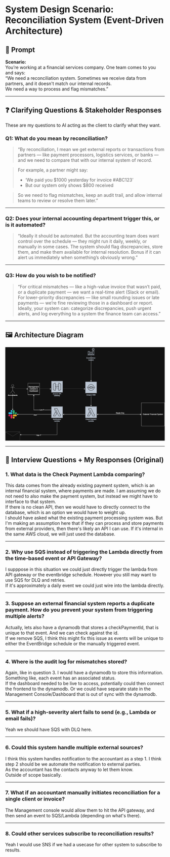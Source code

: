 # System Design Scenario: Reconciliation System (Event-Driven Architecture)

## 📄 Prompt

**Scenario:**  
You’re working at a financial services company. One team comes to you and says:  
“We need a reconciliation system. Sometimes we receive data from partners, and it doesn't match our internal records.  
We need a way to process and flag mismatches.”

---

## ❓ Clarifying Questions & Stakeholder Responses
These are my questions to AI acting as the client to clarify what they want.

### Q1: What do you mean by reconciliation?

> “By reconciliation, I mean we get external reports or transactions from partners — like payment processors, logistics services, or banks — and we need to compare that with our internal system of record.

> For example, a partner might say:
> - ‘We paid you $1000 yesterday for invoice #ABC123’
> - But our system only shows $800 received

> So we need to flag mismatches, keep an audit trail, and allow internal teams to review or resolve them later.”

---

### Q2: Does your internal accounting department trigger this, or is it automated?

> “Ideally it should be automated. But the accounting team does want control over the schedule — they might run it daily, weekly, or manually in some cases. The system should flag discrepancies, store them, and make them available for internal resolution. Bonus if it can alert us immediately when something’s obviously wrong.”

---

### Q3: How do you wish to be notified?

> “For critical mismatches — like a high-value invoice that wasn’t paid, or a duplicate payment — we want a real-time alert (Slack or email). For lower-priority discrepancies — like small rounding issues or late payments — we’re fine reviewing those in a dashboard or report. Ideally, your system can: categorize discrepancies, push urgent alerts, and log everything to a system the finance team can access.”

---

## 🖼️ Architecture Diagram

![Reconciliation System Architecture](Accounts_Payable_system.drawio.png)

---

## 🧠 Interview Questions + My Responses (Original)

### 1. What data is the Check Payment Lambda comparing?

This data comes from the already existing payment system, which is an internal financial system, where payments are made. I am assuming we do not need to also make the payment system, but instead we might have to interface to that system.  
If there is no clean API, then we would have to directly connect to the database, which is an option we would have to weight up.  
I should have asked what the existing payment processing system was. But I'm making an assumption here that if they can process and store payments from external providers, then there's likely an API I can use. If it's internal in the same AWS cloud, we will just used the database.

---

### 2. Why use SQS instead of triggering the Lambda directly from the time-based event or API Gateway?

I supppose in this situation we could just directly trigger the lambda from API gateway or the eventbridge schedule. However you still may want to use SQS for DLQ and retries.  
If it's approximately a daily event we could just wire into the lambda directly.

---

### 3. Suppose an external financial system reports a duplicate payment. How do you prevent your system from triggering multiple alerts?

Actually, lets also have a dynamodb that stores a checkPaymentId, that is unique to that event. And we can check against the id.  
If we remove SQS, I think this might fix this issue as events will be unique to either the EventBridge schedule or the manually triggered event.

---

### 4. Where is the audit log for mismatches stored?

Again, like in question 3. I would have a dynamodb to store this information. Something like, each event has an associated status.  
If the dashboard needed to be live to access, potentially could then connect the frontend to the dynamodb. Or we could have separate state in the Management Console/Dashboard that is out of sync with the dynamodb.

---

### 5. What if a high-severity alert fails to send (e.g., Lambda or email fails)?

Yeah we should have SQS with DLQ here.

---

### 6. Could this system handle multiple external sources?

I think this system handles notification to the accountant as a step 1. I think step 2 should be we automate the notification to external parties.  
As the accountant has the contacts anyway to let them know.  
Outside of scope basically.

---

### 7. What if an accountant manually initiates reconciliation for a single client or invoice?

The Management console would allow them to hit the API gateway, and then send an event to SQS/Lambda (depending on what's there).

---

### 8. Could other services subscribe to reconciliation results?

Yeah I would use SNS if we had a usecase for other system to subscribe to results.

